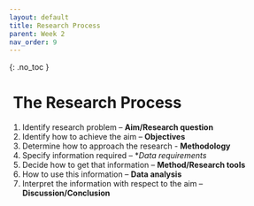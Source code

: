 ```yaml
---
layout: default
title: Research Process 
parent: Week 2
nav_order: 9
---
```


{: .no_toc }

#  The Research Process 

1. Identify research problem – **Aim/Research question**
1. Identify how to achieve the aim – **Objectives**
1. Determine how to approach the research - **Methodology**
1. Specify information required – **Data requirements*
1. Decide how to get that information – **Method/Research tools** 
1. How to use this information – **Data analysis**
1. Interpret the information with respect to the aim – **Discussion/Conclusion**

